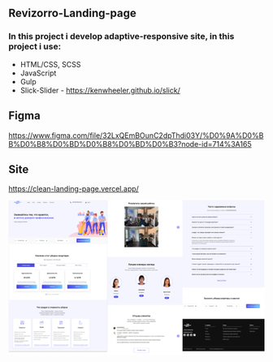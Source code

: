 ## Revizorro-Landing-page
### In this project i develop adaptive-responsive site, in this project i use:
+ HTML/CSS, SCSS
+ JavaScript
+ Gulp
+ Slick-Slider - https://kenwheeler.github.io/slick/

## Figma
https://www.figma.com/file/32LxQEmBOunC2dpThdi03Y/%D0%9A%D0%BB%D0%B8%D0%BD%D0%B8%D0%BD%D0%B3?node-id=714%3A165

## Site
https://clean-landing-page.vercel.app/


![Revizorro-Landing-page](/preview.png)
